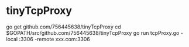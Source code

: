 # tinyTcpProxy
go get github.com/756445638/tinyTcpProxy
cd $GOPATH/src/github.com/756445638/tinyTcpProxy
go run tcpProxy.go -local :3306 -remote xxx.com:3306
